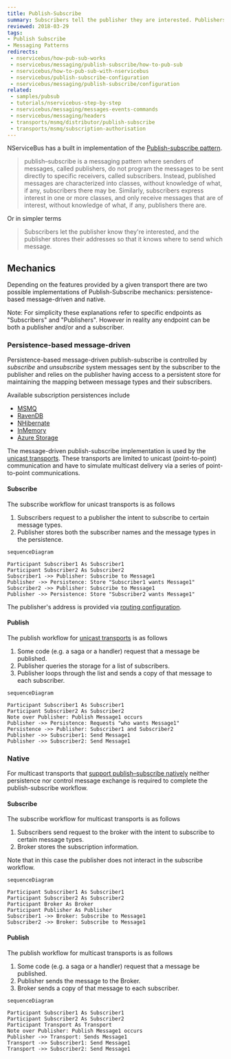 ```yaml
---
title: Publish-Subscribe
summary: Subscribers tell the publisher they are interested. Publishers store addresses for sending messages.
reviewed: 2018-03-29
tags:
- Publish Subscribe
- Messaging Patterns
redirects:
 - nservicebus/how-pub-sub-works
 - nservicebus/messaging/publish-subscribe/how-to-pub-sub
 - nservicebus/how-to-pub-sub-with-nservicebus
 - nservicebus/publish-subscribe-configuration
 - nservicebus/messaging/publish-subscribe/configuration
related:
 - samples/pubsub
 - tutorials/nservicebus-step-by-step
 - nservicebus/messaging/messages-events-commands
 - nservicebus/messaging/headers
 - transports/msmq/distributor/publish-subscribe
 - transports/msmq/subscription-authorisation
---
```


NServiceBus has a built in implementation of the [Publish-subscribe pattern](https://en.wikipedia.org/wiki/Publish%E2%80%93subscribe_pattern).

> publish–subscribe is a messaging pattern where senders of messages, called publishers, do not program the messages to be sent directly to specific receivers, called subscribers. Instead, published messages are characterized into classes, without knowledge of what, if any, subscribers there may be. Similarly, subscribers express interest in one or more classes, and only receive messages that are of interest, without knowledge of what, if any, publishers there are.

Or in simpler terms

> Subscribers let the publisher know they're interested, and the publisher stores their addresses so that it knows where to send which message.


## Mechanics

Depending on the features provided by a given transport there are two possible implementations of Publish-Subscribe mechanics: persistence-based message-driven and native.

Note: For simplicity these explanations refer to specific endpoints as "Subscribers" and "Publishers". However in reality any endpoint can be both a publisher and/or and a subscriber.


### Persistence-based message-driven

Persistence-based message-driven publish-subscribe is controlled by *subscribe* and *unsubscribe* system messages sent by the subscriber to the publisher and relies on the publisher having access to a persistent store for maintaining the mapping between message types and their subscribers.

Available subscription persistences include

 * [MSMQ](/persistence/msmq)
 * [RavenDB](/persistence/ravendb)
 * [NHibernate](/persistence/nhibernate)
 * [InMemory](/persistence/in-memory.md)
 * [Azure Storage](/persistence/azure-storage)

The message-driven publish-subscribe implementation is used by the [unicast transports](/transports/#types-of-transports-unicast-only-transports). These transports are limited to unicast (point-to-point) communication and have to simulate multicast delivery via a series of point-to-point communications.


#### Subscribe

The subscribe workflow for unicast transports is as follows

 1. Subscribers request to a publisher the intent to subscribe to certain message types.
 1. Publisher stores both the subscriber names and the message types in the persistence.

```mermaid
sequenceDiagram

Participant Subscriber1 As Subscriber1
Participant Subscriber2 As Subscriber2
Subscriber1 ->> Publisher: Subscribe to Message1
Publisher ->> Persistence: Store "Subscriber1 wants Message1"
Subscriber2 ->> Publisher: Subscribe to Message1
Publisher ->> Persistence: Store "Subscriber2 wants Message1"
```


The publisher's address is provided via [routing configuration](/nservicebus/messaging/routing.md).


#### Publish

The publish workflow for [unicast transports](/transports/#types-of-transports-unicast-only-transports) is as follows

 1. Some code (e.g. a saga or a handler) request that a message be published.
 1. Publisher queries the storage for a list of subscribers.
 1. Publisher loops through the list and sends a copy of that message to each subscriber.

```mermaid
sequenceDiagram

Participant Subscriber1 As Subscriber1
Participant Subscriber2 As Subscriber2
Note over Publisher: Publish Message1 occurs
Publisher ->> Persistence: Requests "who wants Message1"
Persistence ->> Publisher: Subscriber1 and Subscriber2
Publisher ->> Subscriber1: Send Message1
Publisher ->> Subscriber2: Send Message1
```


### Native

For multicast transports that [support publish–subscribe natively](/transports/#types-of-transports-multicast-enabled-transports) neither persistence nor control message exchange is required to complete the publish-subscribe workflow. 


#### Subscribe

The subscribe workflow for multicast transports is as follows

 1. Subscribers send request to the broker with the intent to subscribe to certain message types.
 1. Broker stores the subscription information.

Note that in this case the publisher does not interact in the subscribe workflow.

```mermaid
sequenceDiagram

Participant Subscriber1 As Subscriber1
Participant Subscriber2 As Subscriber2
Participant Broker As Broker
Participant Publisher As Publisher
Subscriber1 ->> Broker: Subscribe to Message1
Subscriber2 ->> Broker: Subscribe to Message1
```


#### Publish

The publish workflow for multicast transports is as follows

 1. Some code (e.g. a saga or a handler) request that a message be published.
 1. Publisher sends the message to the Broker.
 1. Broker sends a copy of that message to each subscriber.

```mermaid
sequenceDiagram

Participant Subscriber1 As Subscriber1
Participant Subscriber2 As Subscriber2
Participant Transport As Transport
Note over Publisher: Publish Message1 occurs
Publisher ->> Transport: Sends Message1
Transport ->> Subscriber1: Send Message1
Transport ->> Subscriber2: Send Message1
```
